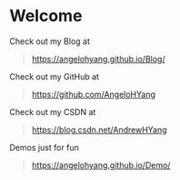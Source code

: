 # Welcome

 Check out my Blog at 

><https://angelohyang.github.io/Blog/>

Check out my GitHub at

><https://github.com/AngeloHYang>

Check out my CSDN at

><https://blog.csdn.net/AndrewHYang>

Demos just for fun

><https://angelohyang.github.io/Demo/>
